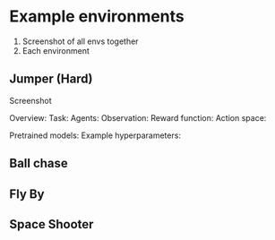 # Example environments 

1. Screenshot of all envs together
2. Each environment


## Jumper (Hard)

Screenshot


Overview:
Task:
Agents:
Observation:
Reward function:
Action space:


Pretrained models:
Example hyperparameters:


## Ball chase


## Fly By



## Space Shooter


